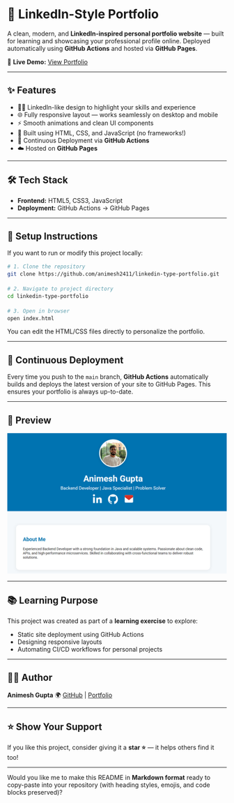 # 💼 LinkedIn-Style Portfolio

A clean, modern, and **LinkedIn-inspired personal portfolio website** — built for learning and showcasing your professional profile online.
Deployed automatically using **GitHub Actions** and hosted via **GitHub Pages**.

🔗 **Live Demo:** [View Portfolio](https://animesh2411.github.io/linkedin-type-portfolio/)

---

## ✨ Features

* 🧑‍💼 LinkedIn-like design to highlight your skills and experience
* 🌐 Fully responsive layout — works seamlessly on desktop and mobile
* ⚡ Smooth animations and clean UI components
* 🧱 Built using HTML, CSS, and JavaScript (no frameworks!)
* 🤖 Continuous Deployment via **GitHub Actions**
* ☁️ Hosted on **GitHub Pages**

---

## 🛠️ Tech Stack

* **Frontend:** HTML5, CSS3, JavaScript
* **Deployment:** GitHub Actions → GitHub Pages

---

## 🚀 Setup Instructions

If you want to run or modify this project locally:

```bash
# 1. Clone the repository
git clone https://github.com/animesh2411/linkedin-type-portfolio.git

# 2. Navigate to project directory
cd linkedin-type-portfolio

# 3. Open in browser
open index.html
```

You can edit the HTML/CSS files directly to personalize the portfolio.

---

## 🔄 Continuous Deployment

Every time you push to the `main` branch, **GitHub Actions** automatically builds and deploys the latest version of your site to GitHub Pages.
This ensures your portfolio is always up-to-date.

---

## 📸 Preview

![Portfolio Preview](/raw/main/preview.png)

---

## 📚 Learning Purpose

This project was created as part of a **learning exercise** to explore:

* Static site deployment using GitHub Actions
* Designing responsive layouts
* Automating CI/CD workflows for personal projects

---

## 🧑‍💻 Author

**Animesh Gupta**
🌍 [GitHub](https://github.com/animesh2411) | [Portfolio](https://animesh2411.github.io/linkedin-type-portfolio/)

---

## ⭐ Show Your Support

If you like this project, consider giving it a **star ⭐** — it helps others find it too!

---

Would you like me to make this README in **Markdown format** ready to copy-paste into your repository (with heading styles, emojis, and code blocks preserved)?
